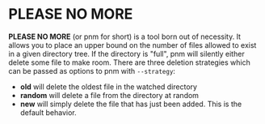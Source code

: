 # PLEASE NO MORE

**PLEASE NO MORE** (or pnm for short) is a tool born out of necessity. It allows you to place an upper bound on the number of files allowed to exist in a given directory tree. If the directory is "full", pnm will silently either delete some file to make room. There are three deletion strategies which can be passed as options to pnm with `--strategy`:

- **old** will delete the oldest file in the watched directory
- **random** will delete a file from the directory at random
- **new** will simply delete the file that has just been added. This is the default behavior.